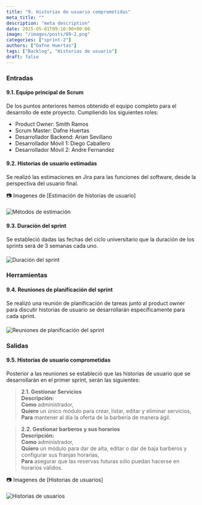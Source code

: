 ```yaml
---
title: "9. Historias de usuario comprometidas"
meta_title: ""
description: "meta description"
date: 2025-05-01T09:10:00+00:00
image: "/images/posts/09-2.png"
categories: ["sprint-2"]
authors: ["Dafne Huertas"]
tags: ["Backlog", "Historias de usuario"]
draft: false
---
```

### Entradas

#### 9.1. Equipo principal de Scrum
De los puntos anteriores hemos obtenido el equipo completo para el desarrollo de este proyecto. Cumpliendo los siguientes roles:

- Product Owner: Smith Ramos
- Scrum Master: Dafne Huertas
- Desarrollador Backend: Arian Sevillano
- Desarrollador Móvil 1: Diego Caballero
- Desarrollador Móvil 2: Andre Fernandez

#### 9.2. Historias de usuario estimadas 
Se realizó las estimaciones en Jira para las funciones del software, desde la perspectiva del usuario final.

📷 Imagenes de [Estimación de historias de usuario]
 <img src="/images/sprint_2/historias_estimadas.png" 
     alt="Métodos de estimación" 
     style="display: block; margin: 20px auto; max-width: 100%;" />

#### 9.3. Duración del sprint

Se estableció dadas las fechas del ciclo universitario que la duración de los sprints será de 3 semanas cada uno.

<img src="/images/sprint_2/cronograma.png" 
     alt="Duración del sprint" 
     style="display: block; margin: 20px auto; max-width: 100%;" />

### Herramientas

#### 9.4. Reuniones de planificación del sprint
Se realizó una reunión de planificación de tareas junto al product owner para discutir historias de usuario se desarrollarán específicamente para cada sprint.

<img src="/images/sprint_2/scrum_team.jpg" 
     alt="Reuniones de planificación del sprint" 
     style="display: block; margin: 20px auto; max-width: 100%;" />

### Salidas

#### 9.5. Historias de usuario comprometidas
Posterior a las reuniones se estableció que las historias de usuario que se desarrollarán en el primer sprint, serán las siguientes:

> **2.1. Gestionar Servicios**  
> **Descripción:**  
> **Como** administrador,  
> **Quiero** un único módulo para crear, listar, editar y eliminar servicios,  
> **Para** mantener al día la oferta de la barbería de manera ágil.

> **2.2. Gestionar barberos y sus horarios**  
> **Descripción:**  
> **Como** administrador,  
> **Quiero** un módulo para dar de alta, editar o dar de baja barberos y configurar sus franjas horarias,  
> **Para** asegurar que las reservas futuras sólo puedan hacerse en horarios válidos.

 📷 Imagenes de [Historias de usuarios]
 <img src="/images/sprint_2/epica_historia.png" 
     alt="Historias de usuarios" 
     style="display: block; margin: 20px auto; max-width: 100%;" />
